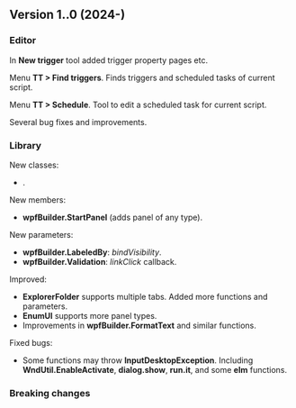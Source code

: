 ## Version 1..0 (2024-)

### Editor
In **New trigger** tool added trigger property pages etc.

Menu **TT > Find triggers**. Finds triggers and scheduled tasks of current script.

Menu **TT > Schedule**. Tool to edit a scheduled task for current script.

Several bug fixes and improvements.

### Library
New classes:
- .

New members:
- **wpfBuilder.StartPanel** (adds panel of any type).

New parameters:
- **wpfBuilder.LabeledBy**: *bindVisibility*.
- **wpfBuilder.Validation**: *linkClick* callback.

Improved:
- **ExplorerFolder** supports multiple tabs. Added more functions and parameters.
- **EnumUI** supports more panel types.
- Improvements in **wpfBuilder.FormatText** and similar functions.

Fixed bugs:
- Some functions may throw **InputDesktopException**. Including **WndUtil.EnableActivate**, **dialog.show**, **run.it**, and some **elm** functions.

### Breaking changes
